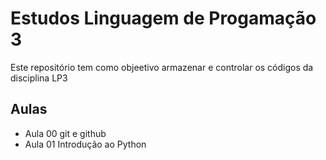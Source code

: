 # Estudos Linguagem de Progamação 3

Este repositório tem como objeetivo armazenar e controlar os códigos da disciplina LP3

## Aulas 

- Aula 00 git e github
- Aula 01 Introdução ao Python
